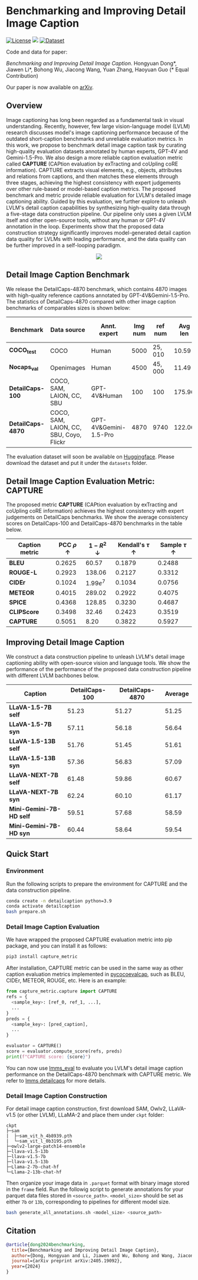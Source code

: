 # Benchmarking and Improving Detail Image Caption
[![License](https://img.shields.io/badge/Code%20License-Apache_2.0-green.svg)](https://github.com/foundation-multimodal-models/CAPTURE)
<a href='https://arxiv.org/abs/2405.19092'><img src='https://img.shields.io/badge/Paper-Arxiv-red'></a>
[![Dataset](https://img.shields.io/badge/Dataset-Huggingface%204.0-yellow)](https://huggingface.co/datasets/foundation-multimodal-models/DetailCaps-4870)


Code and data for paper: 

*Benchmarking and Improving Detail Image Caption*. 
Hongyuan Dong\*, Jiawen Li\*, Bohong Wu, Jiacong Wang, Yuan Zhang, Haoyuan Guo (* Equal Contribution)
	
<!-- If you find this work useful and use it on your own research, please cite our paper. --> 
Our paper is now available on [arXiv](https://github.com/foundation-multimodal-models/detail_image_caption). 

	
## Overview
Image captioning has long been regarded as a fundamental task in visual understanding. 
Recently, however, few large vision-language model (LVLM) research discusses model's image captioning performance because of the outdated short-caption benchmarks and unreliable evaluation metrics. 
In this work, we propose to benchmark detail image caption task by curating high-quality evaluation datasets annotated by human experts, GPT-4V and Gemini-1.5-Pro.
We also design a more reliable caption evaluation metric called **CAPTURE** (CAPtion evaluation by exTracting and coUpling coRE information).
CAPTURE extracts visual elements, e.g., objects, attributes and relations from captions, and then matches these elements through three stages, achieving the highest consistency with expert judgements over other rule-based or model-based caption metrics. 
The proposed benchmark and metric provide reliable evaluation for LVLM's detailed image captioning ability. 
Guided by this evaluation, we further explore to unleash LVLM's detail caption capabilities by synthesizing high-quality data through a five-stage data construction pipeline. 
Our pipeline only uses a given LVLM itself and other open-source tools, without any human or GPT-4V annotation in the loop.
Experiments show that the proposed data construction strategy significantly improves model-generated detail caption data quality for LVLMs with leading performance, and the data quality can be further improved in a self-looping paradigm.
<p align="center">
<img src="images/intro.png"/>
</p>


## Detail Image Caption Benchmark
We release the DetailCaps-4870 benchmark, which contains 4870 images with high-quality reference captions annotated by GPT-4V&Gemini-1.5-Pro. 
The statistics of DetailCaps-4870 compared with other image caption benchmarks of comparables sizes is shown below:

| Benchmark | Data source | Annt. expert | Img num | ref num | Avg len | Uni. 2-gram |
| --- | --- | --- | --- | --- | --- | --- |
| **COCO<sub>test</sub>** | COCO | Human | $5000$ | $25,010$ | $10.59$ | $61,448$ |
| **Nocaps<sub>val</sub>** | Openimages | Human | $4500$ | $45,000$ | $11.49$ | $116,969$ |
| **DetailCaps-100** | COCO, SAM, LAION, CC, SBU | GPT-4V&Human | $100$ | $100$ | $175.96$ | $10,858$ |
| **DetailCaps-4870** | COCO, SAM, LAION, CC, SBU, Coyo, Flickr | GPT-4V&Gemini-1.5-Pro | $4870$ | $9740$ | $122.06$ | $377,184$ |

The evaluation dataset will soon be available on [Huggingface](https://huggingface.co/). 
Please download the dataset and put it under the `datasets` folder.

## Detail Image Caption Evaluation Metric: CAPTURE
The proposed metric **CAPTURE** (CAPtion evaluation by exTracting and coUpling coRE information) achieves the highest consistency with expert judgements on DetailCaps benchmarks. 
We show the average consistency scores on DetailCaps-100 and DetailCaps-4870 benchmarks in the table below.

| Caption metric | PCC $\rho$ $\uparrow$ | $1-R^2$ $\downarrow$ | Kendall's $\tau$ $\uparrow$ | Sample $\tau$ $\uparrow$ |
| --- | --- | --- | --- | --- |
| **BLEU** | $0.2625$ | $60.57$ | $0.1879$ | $0.2488$ |
| **ROUGE-L** | $0.2923$ | $138.06$ | $0.2127$ | $0.3312$ |
| **CIDEr** | $0.1024$ | $1.99e^7$ | $0.1034$ | $0.0756$ |
| **METEOR** | $0.4015$ | $289.02$ | $0.2922$ | $0.4075$ |
| **SPICE** | $0.4368$ | $128.85$ | $0.3230$ | $0.4687$ |
| **CLIPScore** | $0.3498$ | $32.46$ | $0.2423$ | $0.3519$ |
| **CAPTURE** | $0.5051$ | $8.20$ | $0.3822$ | $0.5927$ |

## Improving Detail Image Caption
We construct a data construction pipeline to unleash LVLM's detail image captioning ability with open-source vision and language tools.
We show the performance of the performance of the proposed data construction pipeline with different LVLM bachbones below. 

| Caption | DetailCaps-100 | DetailCaps-4870 | Average |
| --- | --- | --- | --- |
| **LLaVA-1.5-7B self** | $51.23$ | $51.27$ | $51.25$ |
| **LLaVA-1.5-7B syn** | $57.11$ | $56.18$ | $56.64$ |
| **LLaVA-1.5-13B self** | $51.76$ | $51.45$ | $51.61$ |
| **LLaVA-1.5-13B syn** | $57.36$ | $56.83$ | $57.09$ |
| **LLaVA-NEXT-7B self** | $61.48$ | $59.86$ | $60.67$ |
| **LLaVA-NEXT-7B syn** | $62.24$ | $60.10$ | $61.17$ |
| **Mini-Gemini-7B-HD self** | $59.51$ | $57.68$ | $58.59$ |
| **Mini-Gemini-7B-HD syn** | $60.44$ | $58.64$ | $59.54$ |



## Quick Start

### Environment
Run the following scripts to prepare the environment for CAPTURE and the data construction pipeline.
```bash
conda create -n detailcaption python=3.9
conda activate detailcaption
bash prepare.sh
```

### Detail Image Caption Evaluation
We have wrapped the proposed CAPTURE evaluation metric into pip package, and you can install it as follows:
```bash
pip3 install capture_metric
```
After installation, CAPTURE metric can be used in the same way as other caption evaluation metrics implemented in [pycocoevalcap](https://github.com/sks3i/pycocoevalcap), such as BLEU, CIDEr, METEOR, ROUGE, etc.
Here is an example:
```python
from capture_metric.capture import CAPTURE
refs = {
  <sample_key>: [ref_0, ref_1, ...],
  ...
}
preds = {
  <sample_key>: [pred_caption],
  ...
}

evaluator = CAPTURE()
score = evaluator.compute_score(refs, preds)
print(f"CAPTURE score: {score}")
```

You can now use [lmms_eval](https://github.com/EvolvingLMMs-Lab/lmms-eval) to evaluate you LVLM's detail image caption performance on the DetailCaps-4870 benchmark with CAPTURE metric. 
We refer to [lmms detailcaps](https://github.com/EvolvingLMMs-Lab/lmms-eval) for more details.


### Detail Image Caption Construction
For detail image caption construction, first download SAM, Owlv2, LLaVA-v1.5 (or other LVLM), LLaMA-2 and place them under `ckpt` folder: 
```
ckpt
├─sam
|  ├─sam_vit_h_4b8939.pth
|  └─sam_vit_l_0b3195.pth
├─owlv2-large-patch14-ensemble
├─llava-v1.5-13b
├─llava-v1.5-7b
├─llava-v1.5-13b
├─Llama-2-7b-chat-hf
└─Llama-2-13b-chat-hf
```
Then organize your image data in `.parquet` format with binary image stored in the `frame` field.
Run the followig script to generate annotations for your parquet data files stored in `<source_path>`.
`<model_size>` should be set as either `7b` or `13b`, corresponding to pipelines for different model size. 
```bash
bash generate_all_annotations.sh <model_size> <source_path>
```


## Citation
```bibtex
@article{dong2024benchmarking,
  title={Benchmarking and Improving Detail Image Caption},
  author={Dong, Hongyuan and Li, Jiawen and Wu, Bohong and Wang, Jiacong and Zhang, Yuan and Guo, Haoyuan},
  journal={arXiv preprint arXiv:2405.19092},
  year={2024}
}
```


